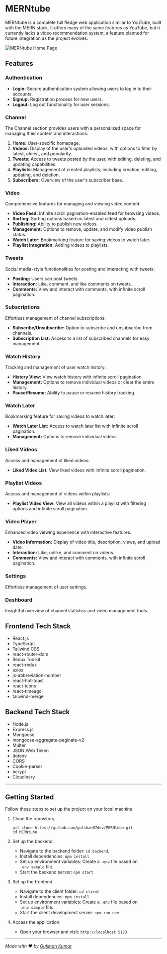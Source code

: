 # MERNtube

MERNtube is a complete full fledge web application similar to YouTube, built with the MERN stack. It offers many of the same features as YouTube, but it currently lacks a video recommendation system, a feature planned for future integration as the project evolves.

<!-- However, we're actively working on integrating new feature to further enrich the user experience. Stay tuned for updates as the project evolves! -->

![MERNtube Home Page](https://res.cloudinary.com/dhwbyshmo/image/upload/v1714387898/merntube-project/MERNtube-home-page.png)

## Features

### Authentication

- **Login:** Secure authentication system allowing users to log in to their accounts.
- **Signup:** Registration process for new users.
- **Logout:** Log out functionality for user sessions.

### Channel

The Channel section provides users with a personalized space for managing their content and interactions:

1. **Home:** User-specific homepage.
2. **Videos:** Display of the user's uploaded videos, with options to filter by latest, oldest, and popularity.
3. **Tweets:** Access to tweets posted by the user, with editing, deleting, and updating capabilities.
4. **Playlists:** Management of created playlists, including creation, editing, updating, and deletion.
5. **Subscribers:** Overview of the user's subscriber base.

### Video

Comprehensive features for managing and viewing video content:

- **Video Feed:** Infinite scroll pagination-enabled feed for browsing videos.
- **Sorting:** Sorting options based on latest and oldest uploads.
- **Publishing:** Ability to publish new videos.
- **Management:** Options to remove, update, and modify video publish status.
- **Watch Later:** Bookmarking feature for saving videos to watch later.
- **Playlist Integration:** Adding videos to playlists.

### Tweets

Social media-style functionalities for posting and interacting with tweets:

- **Posting:** Users can post tweets.
- **Interaction:** Like, comment, and like comments on tweets.
- **Comments:** View and interact with comments, with infinite scroll pagination.

### Subscriptions

Effortless management of channel subscriptions:

- **Subscribe/Unsubscribe:** Option to subscribe and unsubscribe from channels.
- **Subscription List:** Access to a list of subscribed channels for easy management.

### Watch History

Tracking and management of user watch history:

- **History View:** View watch history with infinite scroll pagination.
- **Management:** Options to remove individual videos or clear the entire history.
- **Pause/Resume:** Ability to pause or resume history tracking.

### Watch Later

Bookmarking feature for saving videos to watch later:

- **Watch Later List:** Access to watch later list with infinite scroll pagination.
- **Management:** Options to remove individual videos.

### Liked Videos

Access and management of liked videos:

- **Liked Video List:** View liked videos with infinite scroll pagination.

### Playlist Videos

Access and management of videos within playlists:

- **Playlist Video View:** View all videos within a playlist with filtering options and infinite scroll pagination.

### Video Player

Enhanced video viewing experience with interactive features:

- **Video Information:** Display of video title, description, views, and upload date.
- **Interaction:** Like, unlike, and comment on videos.
- **Comments:** View and interact with comments, with infinite scroll pagination.

### Settings

Effortless management of user settings.

### Dashboard

Insightful overview of channel statistics and video management tools.

## Frontend Tech Stack

- React.js
- TypeScript
- Tailwind CSS
- react-router-dom
- Redux Toolkit
- react-redux
- axios
- js-abbreviation-number
- react-hot-toast
- react-icons
- react-timeago
- tailwind-merge

## Backend Tech Stack

- Node.js
- Express.js
- Mongoose
- mongoose-aggregate-paginate-v2
- Multer
- JSON Web Token
- dotenv
- CORS
- Cookie-parser
- bcrypt
- Cloudinary

---

## Getting Started

Follow these steps to set up the project on your local machine:

1. Clone the repository:
   ```
   git clone https://github.com/gulshan07dev/MERNtube.git
   cd MERNtube
   ```

2. Set up the backend:
   - Navigate to the backend folder: `cd backend`.
   - Install dependencies: `npm install`
   - Set up environment variables: Create a `.env` file based on `.env.sample` file.
   - Start the backend server: `npm start`

3. Set up the frontend:
   - Navigate to the client folder: `cd client`
   - Install dependencies: `npm install`
   - Set up environment variables: Create a `.env` file based on `.env.sample` file.
   - Start the client development server: `npm run dev`

4. Access the application:
   - Open your browser and visit: `http://localhost:5173`


---

_Made with ❤️ by [Gulshan Kumar](https://www.linkedin.com/in/gulshan07dev/)_